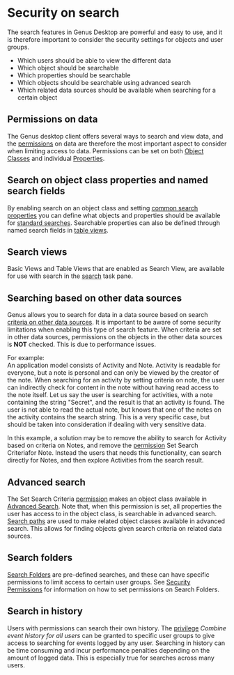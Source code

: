 # Security on search

The search features in  Genus Desktop are powerful and easy to use, and it is therefore important to consider the security settings for objects and user groups.

*   Which users should be able to view the different data
*   Which object should be searchable
*   Which properties should be searchable
*   Which objects should be searchable using advanced search
*   Which related data sources should be available when searching for a certain object

## Permissions on data
The Genus desktop client offers several ways to search and view data, and the [permissions](../defining-an-app-model/security/security-permissions.md) on data are therefore the most important aspect to consider when limiting access to data. Permissions can be set on both [Object Classes](../defining-an-app-model/data/object-class/modify-an-object-or-identifier-domain/security.md) and individual [Properties](../defining-an-app-model/data/object-class-property/modify-an-object-class-property/security.md).

## Search on object class properties and named search fields
By enabling search on an object class and setting [common search properties](../defining-an-app-model/data/object-class/modify-an-object-or-identifier-domain/search.md) you can define what objects and properties should be available for [standard searches](../../users/search-and-refine/search-for-objects.md). Searchable properties can also be defined through named search fields in [table views](../defining-an-app-model/user-interface/tables/views.md).

## Search views
Basic Views and Table Views that are enabled as Search View, are available for use with search in the [search](../../users/search-and-refine/search-for-other-data-sources.md) task pane.

## Searching based on other data sources
Genus allows you to search for data in a data source based on search [criteria on other data sources](../../users/search-and-refine/search-for-other-data-sources.md). It is important to be aware of some security limitations when enabling this type of search feature. When criteria are set in other data sources, permissions on the objects in the other data sources is **NOT** checked. This is due to performance issues.  

For example:  
An application model consists of Activity and Note. Activity is readable for everyone, but a note is personal and can only be viewed by the creator of the note. When searching for an activity by setting criteria on note, the user can indirectly check for content in the note without having read access to the note itself. Let us say the user is searching for activities, with a note containing the string "Secret", and the result is that an activity is found. The user is not able to read the actual note, but knows that one of the notes on the activity contains the search string.   This is a very specific case, but should be taken into consideration if dealing with very sensitive data.

In this example, a solution may be to remove the ability to search for Activity based on criteria on Notes, and remove the [permission](../defining-an-app-model/security/security-permissions.md) Set Search Criteriafor Note. Instead the users that needs this functionality, can search directly for Notes, and then explore Activities from the search result.

## Advanced search
The Set Search Criteria [permission](../defining-an-app-model/security/security-permissions.md) makes an object class available in [Advanced Search](../../users/search-and-refine/using-advanced-search.md). Note that, when this permission is set, all properties the user has access to in the object class, is searchable in advanced search. [Search paths](../defining-an-app-model/data/object-class/modify-an-object-or-identifier-domain/search.md) are used to make related object classes available in advanced search. This allows for finding objects given search criteria on related data sources.

## Search folders
[Search Folders](../../users/search-and-refine/search-folders.md) are pre-defined searches, and these can have specific permissions to limit access to certain user groups. See [Security Permissions](../defining-an-app-model/security/security-permissions.md) for information on how to set permissions on Search Folders.

## Search in history
Users with permissions can search their own history. The [privilege](../defining-an-app-model/security/security-privileges.md)  _Combine event history for all users_ can be granted to specific user groups to give access to searching for events logged by any user. Searching in history can be time consuming and incur performance penalties depending on the amount of logged data. This is especially true for searches across many users.
